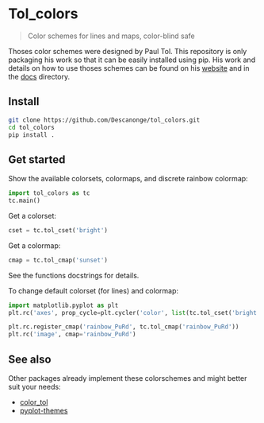 
# Tol_colors

> Color schemes for lines and maps, color-blind safe

Thoses color schemes were designed by Paul Tol. This repository is only packaging his work so that it can be easily installed using pip.
His work and details on how to use thoses schemes can be found on his [website](https://personal.sron.nl/~pault/) and in the [docs](./docs) directory.

## Install

``` sh
git clone https://github.com/Descanonge/tol_colors.git
cd tol_colors
pip install .
```

## Get started

Show the available colorsets, colormaps, and discrete rainbow colormap:
``` python
import tol_colors as tc
tc.main()
```

Get a colorset:
``` python
cset = tc.tol_cset('bright')
```

Get a colormap:
``` python
cmap = tc.tol_cmap('sunset')
```

See the functions docstrings for details.

To change default colorset (for lines) and colormap:
``` python
import matplotlib.pyplot as plt
plt.rc('axes', prop_cycle=plt.cycler('color', list(tc.tol_cset('bright'))))

plt.rc.register_cmap('rainbow_PuRd', tc.tol_cmap('rainbow_PuRd'))
plt.rc('image', cmap='rainbow_PuRd')
```


## See also

Other packages already implement these colorschemes and might better suit your needs:
 - [color_tol](https://github.com/lazarillo/color_tol)
 - [pyplot-themes](https://github.com/raybuhr/pyplot-themes)


[docs]: docs
